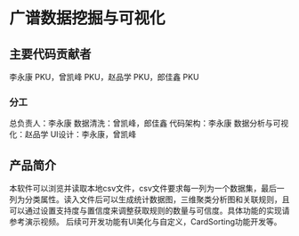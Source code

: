 # 广谱数据挖掘与可视化 
## 主要代码贡献者
李永康 PKU，曾凯峰 PKU，赵品学 PKU，郎佳鑫 PKU 
### 分工
总负责人：李永康 
数据清洗：曾凯峰，郎佳鑫 
代码架构：李永康 
数据分析与可视化：赵品学
UI设计：李永康，曾凯峰

## 产品简介
本软件可以浏览并读取本地csv文件，csv文件要求每一列为一个数据集，最后一列为分类属性。读入文件后可以生成统计数据图，三维聚类分析图和关联规则，且可以通过设置支持度与置信度来调整获取规则的数量与可信度。具体功能的实现请参考演示视频。 后续可开发功能有UI美化与自定义，CardSorting功能开发等。
